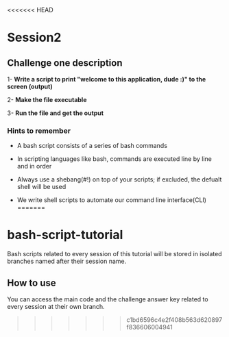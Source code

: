 <<<<<<< HEAD
# Session2

## Challenge one description

1- **Write a script to print "welcome to this application, dude :)" to the screen (output)**

2- **Make the file executable**

3- **Run the file and get the output**

### Hints to remember
- A bash script consists of a series of bash commands 

- In scripting languages like bash, commands are executed line by line and in order

- Always use a shebang(#!) on top of your scripts; if excluded, the defualt shell will be used 

- We write shell scripts to automate our command line interface(CLI)
=======
# bash-script-tutorial
Bash scripts related to every session of this tutorial will be stored in isolated branches named after their session name. 
## How to use 
You can access the main code and the challenge answer key related to every session at their own branch. 
>>>>>>> c1bd6596c4e2f408b563d620897f836606004941
